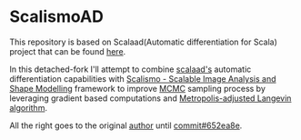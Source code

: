 # ScalismoAD

This repository is based on Scalaad(Automatic differentiation for Scala) project that can be found [here](https://github.com/kogecoo/scalaad). 

In this detached-fork I'll attempt to combine [scalaad's](https://github.com/kogecoo/scalaad) automatic differentiation capabilities with [Scalismo - Scalable Image Analysis and Shape Modelling](https://github.com/unibas-gravis/scalismo) framework to improve [MCMC](https://en.wikipedia.org/wiki/Markov_chain_Monte_Carlo) sampling process by leveraging gradient based computations and [Metropolis-adjusted Langevin algorithm](https://en.wikipedia.org/wiki/Metropolis-adjusted_Langevin_algorithm).

All the right goes to the original [author](https://github.com/kogecoo) until [commit#652ea8e](https://github.com/grigala/ScalismoAD/commit/652ea8e95507a6bdfa7c5cc7146d7f0288607608).

